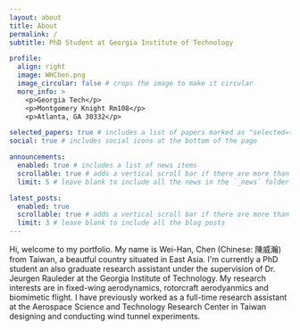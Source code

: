 ```yaml
---
layout: about
title: About
permalink: /
subtitle: PhD Student at Georgia Institute of Technology

profile:
  align: right
  image: WHChen.png
  image_circular: false # crops the image to make it circular
  more_info: >
    <p>Georgia Tech</p>
    <p>Montgomery Knight Rm108</p>
    <p>Atlanta, GA 30332</p>

selected_papers: true # includes a list of papers marked as "selected={true}"
social: true # includes social icons at the bottom of the page

announcements:
  enabled: true # includes a list of news items
  scrollable: true # adds a vertical scroll bar if there are more than 3 news items
  limit: 5 # leave blank to include all the news in the `_news` folder

latest_posts:
  enabled: true
  scrollable: true # adds a vertical scroll bar if there are more than 3 new posts items
  limit: 3 # leave blank to include all the blog posts
---
```


<!-- Write your biography here. Tell the world about yourself. Link to your favorite [subreddit](http://reddit.com). You can put a picture in, too. The code is already in, just name your picture `prof_pic.jpg` and put it in the `img/` folder.

Put your address / P.O. box / other info right below your picture. You can also disable any of these elements by editing `profile` property of the YAML header of your `_pages/about.md`. Edit `_bibliography/papers.bib` and Jekyll will render your [publications page](/al-folio/publications/) automatically.

Link to your social media connections, too. This theme is set up to use [Font Awesome icons](https://fontawesome.com/) and [Academicons](https://jpswalsh.github.io/academicons/), like the ones below. Add your Facebook, Twitter, LinkedIn, Google Scholar, or just disable all of them. -->

Hi, welcome to my portfolio. My name is Wei-Han, Chen (Chinese: 陳威瀚) from Taiwan, a beautful country situated in East Asia. I'm currently a PhD student an also graduate research assistant under the supervision of Dr. Jeurgen Rauleder at the Georgia Institute of Technology. My research interests are in fixed-wing aerodynamics, rotorcraft aerodyanmics and biomimetic flight. I have previously worked as a full-time research assistant at the Aerospace Science and Technology Research Center in Taiwan designing and conducting wind tunnel experiments.